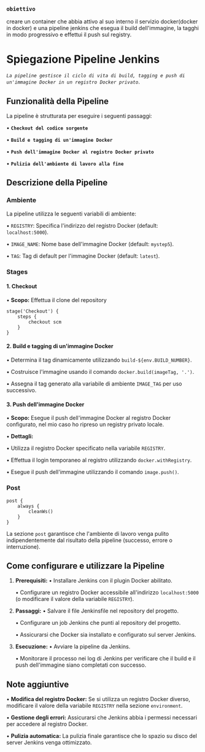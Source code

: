 ### **`obiettivo`**
creare un container che abbia attivo al suo interno il servizio docker(docker in docker) e una pipeline jenkins che esegua il build dell'immagine, la tagghi in modo progressivo e effettui il push sul registry.

# Spiegazione Pipeline Jenkins 

*`La pipeline gestisce il ciclo di vita di build, tagging e push di un'immagine Docker in un registro Docker privato`*.

## Funzionalità della Pipeline

La pipeline è strutturata per eseguire i seguenti passaggi:

• **`Checkout del codice sorgente`**

• **`Build e tagging di un'immagine Docker`**

• **`Push dell'immagine Docker al registro Docker privato`**

• **`Pulizia dell'ambiente di lavoro alla fine`**

## Descrizione della Pipeline

### Ambiente

La pipeline utilizza le seguenti variabili di ambiente:

• `REGISTRY`: Specifica l'indirizzo del registro Docker (default: `localhost:5000`).

• `IMAGE_NAME`: Nome base dell'immagine Docker (default: `mystep5`).

• `TAG`: Tag di default per l'immagine Docker (default: `latest`).

### Stages

#### 1. Checkout

• **Scopo:** Effettua il clone del repository

    stage('Checkout') {
        steps {
            checkout scm
        }
    }

#### 2. Build e tagging di un'immagine Docker

  • Determina il tag dinamicamente utilizzando `build-${env.BUILD_NUMBER}`.  
  
  • Costruisce l'immagine usando il comando `docker.build(imageTag, '.')`.
  
  • Assegna il tag generato alla variabile di ambiente `IMAGE_TAG` per uso successivo.

#### 3. Push dell'immagine Docker

• **Scopo:** Esegue il push dell'immagine Docker al registro Docker configurato, nel mio caso ho ripreso un registry privato locale.

• **Dettagli:**

  • Utilizza il registro Docker specificato nella variabile `REGISTRY`.
  
  • Effettua il login temporaneo al registro utilizzando `docker.withRegistry`.
  
  • Esegue il push dell'immagine utilizzando il comando `image.push()`.

### Post 

    post {
        always {
            cleanWs() 
        }
    }
La sezione `post` garantisce che l'ambiente di lavoro venga pulito indipendentemente dal risultato della pipeline (successo, errore o interruzione).

## Come configurare e utilizzare la Pipeline

1. **Prerequisiti:**
   • Installare Jenkins con il plugin Docker abilitato.
   
   • Configurare un registro Docker accessibile all'indirizzo `localhost:5000` (o modificare il valore della variabile `REGISTRY`).

3. **Passaggi:**
   • Salvare il file Jenkinsfile nel repository del progetto.
   
   • Configurare un job Jenkins che punti al repository del progetto.
   
   • Assicurarsi che Docker sia installato e configurato sul server Jenkins.

5. **Esecuzione:**
   • Avviare la pipeline da Jenkins.
   
   • Monitorare il processo nei log di Jenkins per verificare che il build e il push dell'immagine siano completati con successo.

## Note aggiuntive

• **Modifica del registro Docker:** Se si utilizza un registro Docker diverso, modificare il valore della variabile `REGISTRY` nella sezione `environment`.

• **Gestione degli errori:** Assicurarsi che Jenkins abbia i permessi necessari per accedere al registro Docker.

• **Pulizia automatica:** La pulizia finale garantisce che lo spazio su disco del server Jenkins venga ottimizzato.

